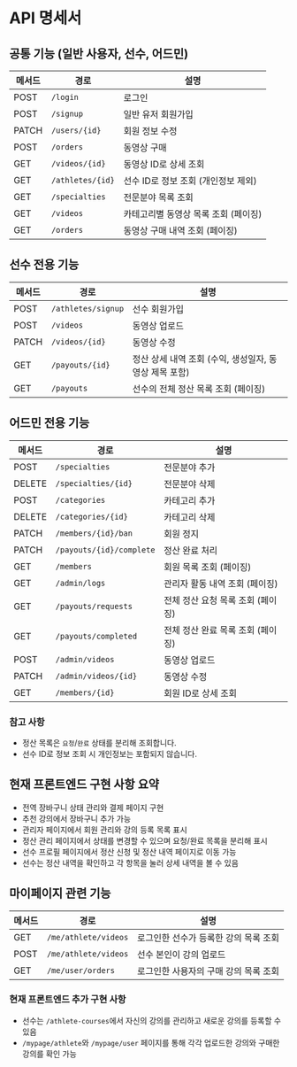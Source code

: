# API 명세서

## 공통 기능 (일반 사용자, 선수, 어드민)

| 메서드 | 경로 | 설명 |
|--------|------|------|
| POST | `/login` | 로그인 |
| POST | `/signup` | 일반 유저 회원가입 |
| PATCH | `/users/{id}` | 회원 정보 수정 |
| POST | `/orders` | 동영상 구매 |
| GET | `/videos/{id}` | 동영상 ID로 상세 조회 |
| GET | `/athletes/{id}` | 선수 ID로 정보 조회 (개인정보 제외) |
| GET | `/specialties` | 전문분야 목록 조회 |
| GET | `/videos` | 카테고리별 동영상 목록 조회 (페이징) |
| GET | `/orders` | 동영상 구매 내역 조회 (페이징) |

## 선수 전용 기능

| 메서드 | 경로 | 설명 |
|--------|------|------|
| POST | `/athletes/signup` | 선수 회원가입 |
| POST | `/videos` | 동영상 업로드 |
| PATCH | `/videos/{id}` | 동영상 수정 |
| GET | `/payouts/{id}` | 정산 상세 내역 조회 (수익, 생성일자, 동영상 제목 포함) |
| GET | `/payouts` | 선수의 전체 정산 목록 조회 (페이징) |

## 어드민 전용 기능

| 메서드 | 경로 | 설명 |
|--------|------|------|
| POST | `/specialties` | 전문분야 추가 |
| DELETE | `/specialties/{id}` | 전문분야 삭제 |
| POST | `/categories` | 카테고리 추가 |
| DELETE | `/categories/{id}` | 카테고리 삭제 |
| PATCH | `/members/{id}/ban` | 회원 정지 |
| PATCH | `/payouts/{id}/complete` | 정산 완료 처리 |
| GET | `/members` | 회원 목록 조회 (페이징) |
| GET | `/admin/logs` | 관리자 활동 내역 조회 (페이징) |
| GET | `/payouts/requests` | 전체 정산 요청 목록 조회 (페이징) |
| GET | `/payouts/completed` | 전체 정산 완료 목록 조회 (페이징) |
| POST | `/admin/videos` | 동영상 업로드 |
| PATCH | `/admin/videos/{id}` | 동영상 수정 |
| GET | `/members/{id}` | 회원 ID로 상세 조회 |

### 참고 사항

- 정산 목록은 `요청`/`완료` 상태를 분리해 조회합니다.
- 선수 ID로 정보 조회 시 개인정보는 포함되지 않습니다.

## 현재 프론트엔드 구현 사항 요약

- 전역 장바구니 상태 관리와 결제 페이지 구현
- 추천 강의에서 장바구니 추가 가능
- 관리자 페이지에서 회원 관리와 강의 등록 목록 표시
- 정산 관리 페이지에서 상태를 변경할 수 있으며 요청/완료 목록을 분리해 표시
- 선수 프로필 페이지에서 정산 신청 및 정산 내역 페이지로 이동 가능
- 선수는 정산 내역을 확인하고 각 항목을 눌러 상세 내역을 볼 수 있음

## 마이페이지 관련 기능

| 메서드 | 경로 | 설명 |
|--------|------|------|
| GET | `/me/athlete/videos` | 로그인한 선수가 등록한 강의 목록 조회 |
| POST | `/me/athlete/videos` | 선수 본인이 강의 업로드 |
| GET | `/me/user/orders` | 로그인한 사용자의 구매 강의 목록 조회 |

### 현재 프론트엔드 추가 구현 사항

- 선수는 `/athlete-courses`에서 자신의 강의를 관리하고 새로운 강의를 등록할 수 있음
- `/mypage/athlete`와 `/mypage/user` 페이지를 통해 각각 업로드한 강의와 구매한 강의를 확인 가능